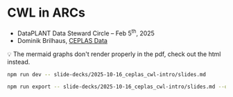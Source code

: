 
# CWL in ARCs

- DataPLANT Data Steward Circle – Feb 5<sup>th</sup>, 2025
- Dominik Brilhaus, [CEPLAS Data](https://www.ceplas.eu/en/research/ceplas-data)

:bulb: The mermaid graphs don't render properly in the pdf, check out the html instead. 


```bash
npm run dev -- slide-decks/2025-10-16_ceplas_cwl-intro/slides.md
```

```bash
npm run export -- slide-decks/2025-10-16_ceplas_cwl-intro/slides.md --output slide-decks/2025-02-05_dataplant_dsc_cwl-demo/slides.pdf
```